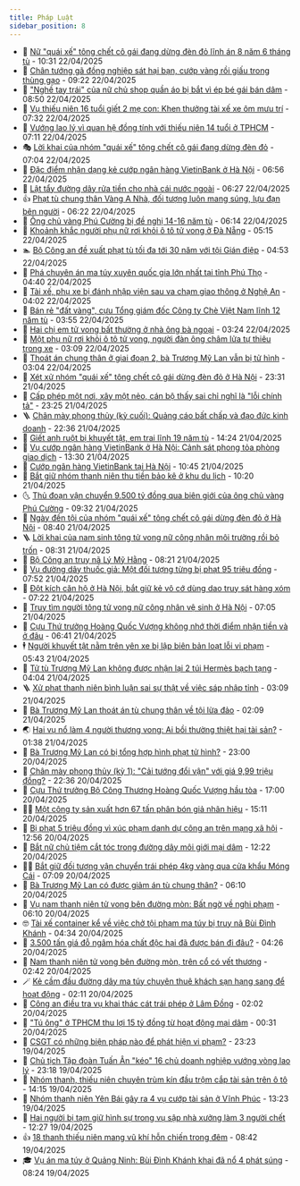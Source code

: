 ```yaml
---
title: Pháp Luật
sidebar_position: 8
---
```


<!-- dantri-phap-luat:START -->
- 🌊 [Nữ &quot;quái xế&quot; tông chết cô gái đang dừng đèn đỏ lĩnh án 8 năm 6 tháng tù](https://dantri.com.vn/phap-luat/nu-quai-xe-tong-chet-co-gai-dang-dung-den-do-linh-an-8-nam-6-thang-tu-20250422154406425.htm) - 10:31 22/04/2025
- 🐲 [Chân tướng gã đồng nghiệp sát hại bạn, cướp vàng rồi giấu trong thùng gạo](https://dantri.com.vn/phap-luat/chan-tuong-ga-dong-nghiep-sat-hai-ban-cuop-vang-roi-giau-trong-thung-gao-20250422153544578.htm) - 09:22 22/04/2025
- 🌁 [&quot;Nghề tay trái&quot; của nữ chủ shop quần áo bị bắt vì ép bé gái bán dâm](https://dantri.com.vn/phap-luat/nghe-tay-trai-cua-nu-chu-shop-quan-ao-bi-bat-vi-ep-be-gai-ban-dam-20250422152520886.htm) - 08:50 22/04/2025
- 🎃 [Vụ thiếu niên 16 tuổi giết 2 mẹ con: Khen thưởng tài xế xe ôm mưu trí](https://dantri.com.vn/phap-luat/vu-thieu-nien-16-tuoi-giet-2-me-con-khen-thuong-tai-xe-xe-om-muu-tri-20250422131413618.htm) - 07:32 22/04/2025
- 🦅 [Vướng lao lý vì quan hệ đồng tính với thiếu niên 14 tuổi ở TPHCM](https://dantri.com.vn/phap-luat/vuong-lao-ly-vi-quan-he-dong-tinh-voi-thieu-nien-14-tuoi-o-tphcm-20250422114431737.htm) - 07:11 22/04/2025
- 🎭 [Lời khai của nhóm &quot;quái xế&quot; tông chết cô gái đang dừng đèn đỏ](https://dantri.com.vn/phap-luat/loi-khai-cua-nhom-quai-xe-tong-chet-co-gai-dang-dung-den-do-20250422135012916.htm) - 07:04 22/04/2025
- 🤗 [Đặc điểm nhận dạng kẻ cướp ngân hàng VietinBank ở Hà Nội](https://dantri.com.vn/phap-luat/dac-diem-nhan-dang-ke-cuop-ngan-hang-vietinbank-o-ha-noi-20250422135344626.htm) - 06:56 22/04/2025
- 🚀 [Lật tẩy đường dây rửa tiền cho nhà cái nước ngoài](https://dantri.com.vn/phap-luat/lat-tay-duong-day-rua-tien-cho-nha-cai-nuoc-ngoai-20250422121943156.htm) - 06:27 22/04/2025
- 👍 [Phạt tù chung thân Vàng A Nhà, đối tượng luôn mang súng, lựu đạn bên người](https://dantri.com.vn/phap-luat/phat-tu-chung-than-vang-a-nha-doi-tuong-luon-mang-sung-luu-dan-ben-nguoi-20250422125119047.htm) - 06:22 22/04/2025
- 🧐 [Ông chủ vàng Phú Cường bị đề nghị 14-16 năm tù](https://dantri.com.vn/phap-luat/ong-chu-vang-phu-cuong-bi-de-nghi-14-16-nam-tu-20250422123343704.htm) - 06:14 22/04/2025
- 🫶 [Khoảnh khắc người phụ nữ rơi khỏi ô tô tử vong ở Đà Nẵng](https://dantri.com.vn/phap-luat/khoanh-khac-nguoi-phu-nu-roi-khoi-o-to-tu-vong-o-da-nang-20250422111630611.htm) - 05:15 22/04/2025
- 🏊 [Bộ Công an đề xuất phạt tù tối đa tới 30 năm với tội Gián điệp](https://dantri.com.vn/phap-luat/bo-cong-an-de-xuat-phat-tu-toi-da-toi-30-nam-voi-toi-gian-diep-20250422113500707.htm) - 04:53 22/04/2025
- 🌋 [Phá chuyên án ma túy xuyên quốc gia lớn nhất tại tỉnh Phú Thọ](https://dantri.com.vn/phap-luat/pha-chuyen-an-ma-tuy-xuyen-quoc-gia-lon-nhat-tai-tinh-phu-tho-20250422113247723.htm) - 04:40 22/04/2025
- 👹 [Tài xế, phụ xe bị đánh nhập viện sau va chạm giao thông ở Nghệ An](https://dantri.com.vn/phap-luat/tai-xe-phu-xe-bi-danh-nhap-vien-sau-va-cham-giao-thong-o-nghe-an-20250422100703186.htm) - 04:02 22/04/2025
- 🫣 [Bán rẻ &quot;đất vàng&quot;, cựu Tổng giám đốc Công ty Chè Việt Nam lĩnh 12 năm tù](https://dantri.com.vn/phap-luat/ban-re-dat-vang-cuu-tong-giam-doc-cong-ty-che-viet-nam-linh-12-nam-tu-20250422103142206.htm) - 03:55 22/04/2025
- 🎃 [Hai chị em tử vong bất thường ở nhà ông bà ngoại](https://dantri.com.vn/phap-luat/hai-chi-em-tu-vong-bat-thuong-o-nha-ong-ba-ngoai-20250422100127093.htm) - 03:24 22/04/2025
- 🌝 [Một phụ nữ rơi khỏi ô tô tử vong, người đàn ông châm lửa tự thiêu trong xe](https://dantri.com.vn/phap-luat/mot-phu-nu-roi-khoi-o-to-tu-vong-nguoi-dan-ong-cham-lua-tu-thieu-trong-xe-20250422092602687.htm) - 03:09 22/04/2025
- 🚀 [Thoát án chung thân ở giai đoạn 2, bà Trương Mỹ Lan vẫn bị tử hình](https://dantri.com.vn/phap-luat/thoat-an-chung-than-o-giai-doan-2-ba-truong-my-lan-van-bi-tu-hinh-20250421151049112.htm) - 03:04 22/04/2025
- 🥷 [Xét xử nhóm &quot;quái xế&quot; tông chết cô gái dừng đèn đỏ ở Hà Nội](https://dantri.com.vn/phap-luat/xet-xu-nhom-quai-xe-tong-chet-co-gai-dung-den-do-o-ha-noi-20250422004032701.htm) - 23:31 21/04/2025
- 👺 [Cấp phép một nơi, xây một nẻo, cán bộ thấy sai chỉ nghĩ là &quot;lỗi chính tả&quot;](https://dantri.com.vn/phap-luat/cap-phep-mot-noi-xay-mot-neo-can-bo-thay-sai-chi-nghi-la-loi-chinh-ta-20250422002809472.htm) - 23:25 21/04/2025
- 🪜 [Chân mày phong thủy &lpar;kỳ cuối&rpar;: Quảng cáo bất chấp và đạo đức kinh doanh](https://dantri.com.vn/phap-luat/chan-may-phong-thuy-ky-cuoi-quang-cao-bat-chap-va-dao-duc-kinh-doanh-20250417000410897.htm) - 22:36 21/04/2025
- 🦄 [Giết anh ruột bị khuyết tật, em trai lĩnh 19 năm tù](https://dantri.com.vn/phap-luat/giet-anh-ruot-bi-khuyet-tat-em-trai-linh-19-nam-tu-20250421201006122.htm) - 14:24 21/04/2025
- 🦍 [Vụ cướp ngân hàng VietinBank ở Hà Nội: Cảnh sát phong tỏa phòng giao dịch](https://dantri.com.vn/phap-luat/vu-cuop-ngan-hang-vietinbank-o-ha-noi-canh-sat-phong-toa-phong-giao-dich-20250421202122780.htm) - 13:30 21/04/2025
- 🌁 [Cướp ngân hàng VietinBank tại Hà Nội](https://dantri.com.vn/phap-luat/cuop-ngan-hang-vietinbank-tai-ha-noi-20250421174427065.htm) - 10:45 21/04/2025
- 💯 [Bắt giữ nhóm thanh niên thu tiền bảo kê ở khu du lịch](https://dantri.com.vn/phap-luat/bat-giu-nhom-thanh-nien-thu-tien-bao-ke-o-khu-du-lich-20250421170807092.htm) - 10:20 21/04/2025
- 🌜 [Thủ đoạn vận chuyển 9.500 tỷ đồng qua biên giới của ông chủ vàng Phú Cường](https://dantri.com.vn/phap-luat/thu-doan-van-chuyen-9500-ty-dong-qua-bien-gioi-cua-ong-chu-vang-phu-cuong-20250421151034310.htm) - 09:32 21/04/2025
- 👹 [Ngày đền tội của nhóm &quot;quái xế&quot; tông chết cô gái dừng đèn đỏ ở Hà Nội](https://dantri.com.vn/phap-luat/ngay-den-toi-cua-nhom-quai-xe-tong-chet-co-gai-dung-den-do-o-ha-noi-20250421152532011.htm) - 08:40 21/04/2025
- 🪜 [Lời khai của nam sinh tông tử vong nữ công nhân môi trường rồi bỏ trốn](https://dantri.com.vn/phap-luat/loi-khai-cua-nam-sinh-tong-tu-vong-nu-cong-nhan-moi-truong-roi-bo-tron-20250421151005548.htm) - 08:31 21/04/2025
- 🦩 [Bộ Công an truy nã Lý Mỹ Hằng](https://dantri.com.vn/phap-luat/bo-cong-an-truy-na-ly-my-hang-20250421151907417.htm) - 08:21 21/04/2025
- 💂 [Vụ đường dây thuốc giả: Một đối tượng từng bị phạt 95 triệu đồng](https://dantri.com.vn/phap-luat/vu-duong-day-thuoc-gia-mot-doi-tuong-tung-bi-phat-95-trieu-dong-20250421142603012.htm) - 07:52 21/04/2025
- 💃 [Đột kích căn hộ ở Hà Nội, bắt giữ kẻ vô cớ dùng dao truy sát hàng xóm](https://dantri.com.vn/phap-luat/dot-kich-can-ho-o-ha-noi-bat-giu-ke-vo-co-dung-dao-truy-sat-hang-xom-20250421141714916.htm) - 07:22 21/04/2025
- 🧐 [Truy tìm người tông tử vong nữ công nhân vệ sinh ở Hà Nội](https://dantri.com.vn/phap-luat/truy-tim-nguoi-tong-tu-vong-nu-cong-nhan-ve-sinh-o-ha-noi-20250421140315836.htm) - 07:05 21/04/2025
- 🤗 [Cựu Thứ trưởng Hoàng Quốc Vượng không nhớ thời điểm nhận tiền và ở đâu](https://dantri.com.vn/phap-luat/cuu-thu-truong-hoang-quoc-vuong-khong-nho-thoi-diem-nhan-tien-va-o-dau-20250421102907855.htm) - 06:41 21/04/2025
- 🕴 [Người khuyết tật nằm trên yên xe bị lập biên bản loạt lỗi vi phạm](https://dantri.com.vn/phap-luat/nguoi-khuyet-tat-nam-tren-yen-xe-bi-lap-bien-ban-loat-loi-vi-pham-20250421120537770.htm) - 05:43 21/04/2025
- 🐎 [Tử tù Trương Mỹ Lan không được nhận lại 2 túi Hermès bạch tạng](https://dantri.com.vn/phap-luat/tu-tu-truong-my-lan-khong-duoc-nhan-lai-2-tui-hermes-bach-tang-20250421103938757.htm) - 04:04 21/04/2025
- 🪜 [Xử phạt thanh niên bình luận sai sự thật về việc sáp nhập tỉnh](https://dantri.com.vn/phap-luat/xu-phat-thanh-nien-binh-luan-sai-su-that-ve-viec-sap-nhap-tinh-20250421100223081.htm) - 03:09 21/04/2025
- 🤭 [Bà Trương Mỹ Lan thoát án tù chung thân về tội lừa đảo](https://dantri.com.vn/phap-luat/ba-truong-my-lan-thoat-an-tu-chung-than-ve-toi-lua-dao-20250421090343544.htm) - 02:09 21/04/2025
- 🌏 [Hai vụ nổ làm 4 người thương vong: Ai bồi thường thiệt hại tài sản?](https://dantri.com.vn/phap-luat/hai-vu-no-lam-4-nguoi-thuong-vong-ai-boi-thuong-thiet-hai-tai-san-20250421062854014.htm) - 01:38 21/04/2025
- 🎃 [Bà Trương Mỹ Lan có bị tổng hợp hình phạt tử hình?](https://dantri.com.vn/phap-luat/ba-truong-my-lan-co-bi-tong-hop-hinh-phat-tu-hinh-20250420212250497.htm) - 23:00 20/04/2025
- 🗽 [Chân mày phong thủy &lpar;kỳ 1&rpar;: &quot;Cải tướng đổi vận&quot; với giá 9,99 triệu đồng?](https://dantri.com.vn/phap-luat/chan-may-phong-thuy-ky-1-cai-tuong-doi-van-voi-gia-999-trieu-dong-20250416223402028.htm) - 22:36 20/04/2025
- 🌁 [Cựu Thứ trưởng Bộ Công Thương Hoàng Quốc Vượng hầu tòa](https://dantri.com.vn/phap-luat/cuu-thu-truong-bo-cong-thuong-hoang-quoc-vuong-hau-toa-20250420223751941.htm) - 17:00 20/04/2025
- 🧑‍💻 [Một công ty sản xuất hơn 67 tấn phân bón giả nhãn hiệu](https://dantri.com.vn/phap-luat/mot-cong-ty-san-xuat-hon-67-tan-phan-bon-gia-nhan-hieu-20250420214526011.htm) - 15:11 20/04/2025
- 🌮 [Bị phạt 5 triệu đồng vì xúc phạm danh dự công an trên mạng xã hội](https://dantri.com.vn/phap-luat/bi-phat-5-trieu-dong-vi-xuc-pham-danh-du-cong-an-tren-mang-xa-hoi-20250420195137673.htm) - 12:56 20/04/2025
- 🤗 [Bắt nữ chủ tiệm cắt tóc trong đường dây môi giới mại dâm](https://dantri.com.vn/phap-luat/bat-nu-chu-tiem-cat-toc-trong-duong-day-moi-gioi-mai-dam-20250420184621878.htm) - 12:22 20/04/2025
- 👨‍🏫 [Bắt giữ đối tượng vận chuyển trái phép 4kg vàng qua cửa khẩu Móng Cái](https://dantri.com.vn/phap-luat/bat-giu-doi-tuong-van-chuyen-trai-phep-4kg-vang-qua-cua-khau-mong-cai-20250420140515704.htm) - 07:09 20/04/2025
- 🎉 [Bà Trương Mỹ Lan có được giảm án tù chung thân?](https://dantri.com.vn/phap-luat/ba-truong-my-lan-co-duoc-giam-an-tu-chung-than-20250420104224840.htm) - 06:10 20/04/2025
- 🤗 [Vụ nam thanh niên tử vong bên đường mòn: Bất ngờ về nghi phạm](https://dantri.com.vn/phap-luat/vu-nam-thanh-nien-tu-vong-ben-duong-mon-bat-ngo-ve-nghi-pham-20250420121451504.htm) - 06:10 20/04/2025
- 🤓 [Tài xế container kể về việc chở tội phạm ma túy bị truy nã Bùi Đình Khánh](https://dantri.com.vn/xa-hoi/tai-xe-container-ke-ve-viec-cho-toi-pham-ma-tuy-bi-truy-na-bui-dinh-khanh-20250420112516566.htm) - 04:34 20/04/2025
- 👹 [3.500 tấn giá đỗ ngâm hóa chất độc hại đã được bán đi đâu?](https://dantri.com.vn/phap-luat/3500-tan-gia-do-ngam-hoa-chat-doc-hai-da-duoc-ban-di-dau-20250420105059010.htm) - 04:26 20/04/2025
- 🐘 [Nam thanh niên tử vong bên đường mòn, trên cổ có vết thương](https://dantri.com.vn/phap-luat/nam-thanh-nien-tu-vong-ben-duong-mon-tren-co-co-vet-thuong-20250420092640176.htm) - 02:42 20/04/2025
- 🪄 [Kẻ cầm đầu đường dây ma túy chuyên thuê khách sạn hạng sang để hoạt động](https://dantri.com.vn/phap-luat/ke-cam-dau-duong-day-ma-tuy-chuyen-thue-khach-san-hang-sang-de-hoat-dong-20250420090007657.htm) - 02:11 20/04/2025
- 💄 [Công an điều tra vụ khai thác cát trái phép ở Lâm Đồng](https://dantri.com.vn/phap-luat/cong-an-dieu-tra-vu-khai-thac-cat-trai-phep-o-lam-dong-20250420080559643.htm) - 02:02 20/04/2025
- 🐎 [&quot;Tú ông&quot; ở TPHCM thu lợi 15 tỷ đồng từ hoạt động mại dâm](https://dantri.com.vn/phap-luat/tu-ong-o-tphcm-thu-loi-15-ty-dong-tu-hoat-dong-mai-dam-20250418122621083.htm) - 00:31 20/04/2025
- 💯 [CSGT có những biện pháp nào để phát hiện vi phạm?](https://dantri.com.vn/phap-luat/csgt-co-nhung-bien-phap-nao-de-phat-hien-vi-pham-20250420034248028.htm) - 23:23 19/04/2025
- 💯 [Chủ tịch Tập đoàn Tuấn Ân &quot;kéo&quot; 16 chủ doanh nghiệp vướng vòng lao lý](https://dantri.com.vn/phap-luat/chu-tich-tap-doan-tuan-an-keo-16-chu-doanh-nghiep-vuong-vong-lao-ly-20250420033327482.htm) - 23:18 19/04/2025
- 🌈 [Nhóm thanh, thiếu niên chuyên trùm kín đầu trộm cắp tài sản trên ô tô](https://dantri.com.vn/phap-luat/nhom-thanh-thieu-nien-chuyen-trum-kin-dau-trom-cap-tai-san-tren-o-to-20250419154113775.htm) - 14:15 19/04/2025
- 🧠 [Nhóm thanh niên Yên Bái gây ra 4 vụ cướp tài sản ở Vĩnh Phúc](https://dantri.com.vn/phap-luat/nhom-thanh-nien-yen-bai-gay-ra-4-vu-cuop-tai-san-o-vinh-phuc-20250419185152317.htm) - 13:23 19/04/2025
- 🌈 [Hai người bị tạm giữ hình sự trong vụ sập nhà xưởng làm 3 người chết](https://dantri.com.vn/phap-luat/hai-nguoi-bi-tam-giu-hinh-su-trong-vu-sap-nha-xuong-lam-3-nguoi-chet-20250419183457750.htm) - 12:27 19/04/2025
- 👍 [18 thanh thiếu niên mang vũ khí hỗn chiến trong đêm](https://dantri.com.vn/phap-luat/18-thanh-thieu-nien-mang-vu-khi-hon-chien-trong-dem-20250419131204986.htm) - 08:42 19/04/2025
- 🎓 [Vụ án ma túy ở Quảng Ninh: Bùi Đình Khánh khai đã nổ 4 phát súng](https://dantri.com.vn/phap-luat/vu-an-ma-tuy-o-quang-ninh-bui-dinh-khanh-khai-da-no-4-phat-sung-20250419151312191.htm) - 08:24 19/04/2025<!-- dantri-phap-luat:END -->
